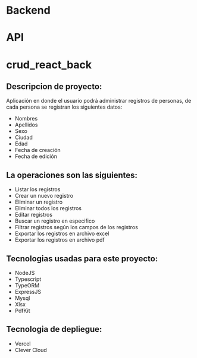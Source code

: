 # Backend
# API
# crud_react_back
## Descripcion de proyecto:
Aplicación en donde el usuario podrá administrar registros de personas, de cada persona se registran los siguientes datos:
- Nombres
- Apellidos
- Sexo
- Ciudad
- Edad
- Fecha de creación
- Fecha de edición
## La operaciones son las siguientes:
- Listar los registros
- Crear un nuevo registro
- Eliminar un registro
- Eliminar todos los registros
- Editar registros
- Buscar un registro en especifico
- Filtrar registros según los campos de los registros
- Exportar los registros en archivo excel
- Exportar los registros en archivo pdf
## Tecnologias usadas para este proyecto:
- NodeJS
- Typescript
- TypeORM
- ExpressJS
- Mysql
- Xlsx
- PdfKit
## Tecnologia de depliegue:
- Vercel
- Clever Cloud
